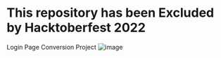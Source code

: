 # This repository has been Excluded by Hacktoberfest 2022
Login Page Conversion Project 
![image](https://user-images.githubusercontent.com/77886136/177209589-fb16be25-184c-4e5a-94de-2a7d491ff612.png)
